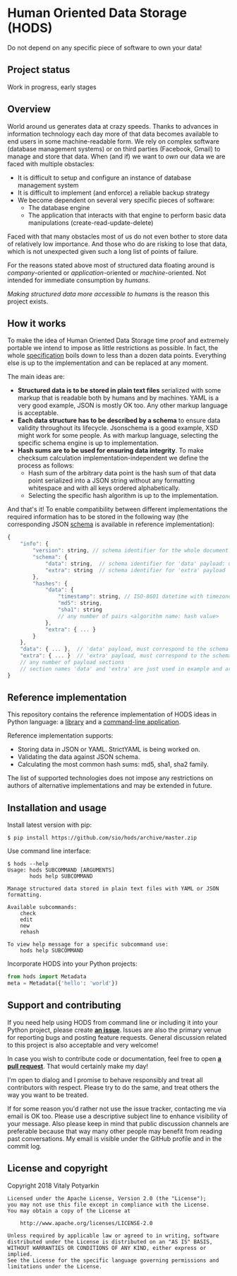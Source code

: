 # Human Oriented Data Storage (HODS)

Do not depend on any specific piece of software to own your data!


## Project status

Work in progress, early stages


## Overview

World around us generates data at crazy speeds. Thanks to advances in
information technology each day more of that data becomes available to end
users in some machine-readable form. We rely on complex software (database
management systems) or on third parties (Facebook, Gmail) to manage and store
that data. When (and if) we want to *own* our data we are faced with multiple
obstacles:

- It is difficult to setup and configure an instance of database management
  system
- It is difficult to implement (and enforce) a reliable backup strategy
- We become dependent on several very specific pieces of software:
    - The database engine
    - The application that interacts with that engine to perform basic data
      manipulations (create-read-update-delete)

Faced with that many obstacles most of us do not even bother to store
data of relatively low importance. And those who do are risking to lose that
data, which is not unexpected given such a long list of points of failure.

For the reasons stated above most of structured data floating around is
*company*-oriented or *application*-oriented or *machine*-oriented. Not
intended for immediate consumption by *humans*.

*Making structured data more accessible to humans* is the reason this
project exists.

## How it works

To make the idea of Human Oriented Data Storage time proof and extremely
portable we intend to impose as little restrictions as possible. In fact, the
whole [specification][spec] boils down to less than a dozen data points.
Everything else is up to the implementation and can be replaced at any moment.

The main ideas are:

- **Structured data is to be stored in plain text files** serialized with some
  markup that is readable both by humans and by machines. YAML is a very good
  example, JSON is mostly OK too. Any other markup language is acceptable.
- **Each data structure has to be described by a schema** to ensure data validity
  throughout its lifecycle. Jsonschema is a good example, XSD might work for
  some people. As with markup language, selecting the specific schema engine
  is up to implementation.
- **Hash sums are to be used for ensuring data integrity**. To make checksum
  calculation implementation-independent we define the process as follows:
    - Hash sum of the arbitrary data point is the hash sum of that data point
      serialized into a JSON string without any formatting whitespace and
      with all keys ordered alphabetically.
    - Selecting the specific hash algorithm is up to the implementation.

And that's it! To enable compatibility between different implementations the
required information has to be stored in the following way (the corresponding
JSON [schema][schemas] is available in reference implementation):

```javascript
{
    "info": {
        "version": string, // schema identifier for the whole document (usually URL)
        "schema": {
            "data": string,  // schema identifier for 'data' payload: url, filepath or name
            "extra": string  // schema identifier for 'extra' payload
        },
        "hashes": {
            "data": {
                "timestamp": string, // ISO-8601 datetime with timezone (human-readable)
                "md5": string,
                "sha1": string
                // any number of pairs <algorithm name: hash value>
            },
            "extra": { ... }
        }
    },
    "data": { ... },  // 'data' payload, must correspond to the schema referenced above
    "extra": { ... }  // 'extra' payload, must correspond to the schema referenced above
    // any number of payload sections
    // section names 'data' and 'extra' are just used in example and are not required
}
```


## Reference implementation

This repository contains the reference implementation of HODS ideas in Python
language: a [library] and a [command-line application][cli].

Reference implementation supports:

- Storing data in JSON or YAML. StrictYAML is being worked on.
- Validating the data against JSON schema.
- Calculating the most common hash sums: md5, sha1, sha2 family.

The list of supported technologies does not impose any restrictions on authors
of alternative implementations and may be extended in future.


## Installation and usage

Install latest version with pip:

```
$ pip install https://github.com/sio/hods/archive/master.zip
```

Use command line interface:

```
$ hods --help
Usage: hods SUBCOMMAND [ARGUMENTS]
       hods help SUBCOMMAND

Manage structured data stored in plain text files with YAML or JSON formatting.

Available subcommands:
    check
    edit
    new
    rehash

To view help message for a specific subcommand use:
    hods help SUBCOMMAND
```

Incorporate HODS into your Python projects:

```python
from hods import Metadata
meta = Metadata({'hello': 'world'})
```


## Support and contributing

If you need help using HODS from command line or including it into your Python
project, please create **[an issue](https://github.com/sio/hods/issues)**.
Issues are also the primary venue for reporting bugs and posting feature
requests. General discussion related to this project is also acceptable and
very welcome!

In case you wish to contribute code or documentation, feel free to open **[a
pull request](https://github.com/sio/hods/pulls)**. That would certainly make
my day!

I'm open to dialog and I promise to behave responsibly and treat all
contributors with respect. Please try to do the same, and treat others the way
you want to be treated.

If for some reason you'd rather not use the issue tracker, contacting me via
email is OK too. Please use a descriptive subject line to enhance visibility
of your message. Also please keep in mind that public discussion channels are
preferable because that way many other people may benefit from reading past
conversations.  My email is visible under the GitHub profile and in the commit
log.


## License and copyright

Copyright 2018 Vitaly Potyarkin

    Licensed under the Apache License, Version 2.0 (the "License");
    you may not use this file except in compliance with the License.
    You may obtain a copy of the License at

        http://www.apache.org/licenses/LICENSE-2.0

    Unless required by applicable law or agreed to in writing, software
    distributed under the License is distributed on an "AS IS" BASIS,
    WITHOUT WARRANTIES OR CONDITIONS OF ANY KIND, either express or implied.
    See the License for the specific language governing permissions and
    limitations under the License.


[cli]:     docs/commandline.md
[library]: docs/public-api.md
[schemas]: docs/schemas.md
[spec]:    docs/specification.md
